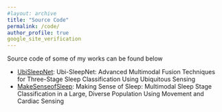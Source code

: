 ```yaml
---
#layout: archive
title: "Source Code"
permalink: /code/
author_profile: true
google_site_verification 
---
```

Source code of some of my works can be found below

* [UbiSleepNet](https://github.com/bzhai/Ubi-SleepNet): Ubi-SleepNet: Advanced Multimodal Fusion Techniques for Three-Stage Sleep Classification Using Ubiquitous Sensing
* [MakeSenseofSleep](https://github.com/bzhai/multimodal_sleep_stage_benchmark): Making Sense of Sleep: Multimodal Sleep Stage Classification in a Large, Diverse Population Using Movement and Cardiac Sensing
